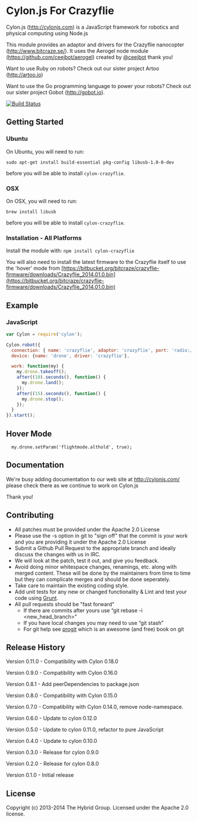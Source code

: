 # Cylon.js For Crazyflie

Cylon.js (http://cylonjs.com) is a JavaScript framework for robotics and physical computing using Node.js

This module provides an adaptor and drivers for the Crazyflie nanocopter (http://www.bitcraze.se/). It uses the Aerogel node module (https://github.com/ceejbot/aerogel) created by [@ceejbot](https://github.com/ceejbot) thank you!

Want to use Ruby on robots? Check out our sister project Artoo (http://artoo.io)

Want to use the Go programming language to power your robots? Check out our sister project Gobot (http://gobot.io).

[![Build Status](https://secure.travis-ci.org/hybridgroup/cylon-crazyflie.png?branch=master)](http://travis-ci.org/hybridgroup/cylon-crazyflie)

## Getting Started

### Ubuntu

On Ubuntu, you will need to run:

```
sudo apt-get install build-essential pkg-config libusb-1.0-0-dev
```

before you will be able to install `cylon-crazyflie`.

### OSX

On OSX, you will need to run:

```
brew install libusb
```

before you will be able to install `cylon-crazyflie`.

### Installation - All Platforms

Install the module with: `npm install cylon-crazyflie`

You will also need to install the latest firmware to the Crazyflie itself to use the 'hover' mode from [https://bitbucket.org/bitcraze/crazyflie-firmware/downloads/Crazyflie_2014.01.0.bin](https://bitbucket.org/bitcraze/crazyflie-firmware/downloads/Crazyflie_2014.01.0.bin)

## Example

### JavaScript
```javascript
var Cylon = require('cylon');

Cylon.robot({
  connection: { name: 'crazyflie', adaptor: 'crazyflie', port: 'radio://1/10/250KPS' },
  device: {name: 'drone', driver: 'crazyflie'},

  work: function(my) {
    my.drone.takeoff();
    after((10).seconds(), function() { 
      my.drone.land();
    });
    after((15).seconds(), function() { 
      my.drone.stop();
    });
  }
}).start();
```

## Hover Mode

```
  my.drone.setParam('flightmode.althold', true);
```

## Documentation
We're busy adding documentation to our web site at http://cylonjs.com/ please check there as we continue to work on Cylon.js

Thank you!

## Contributing

* All patches must be provided under the Apache 2.0 License
* Please use the -s option in git to "sign off" that the commit is your work and you are providing it under the Apache 2.0 License
* Submit a Github Pull Request to the appropriate branch and ideally discuss the changes with us in IRC.
* We will look at the patch, test it out, and give you feedback.
* Avoid doing minor whitespace changes, renamings, etc. along with merged content. These will be done by the maintainers from time to time but they can complicate merges and should be done seperately.
* Take care to maintain the existing coding style.
* Add unit tests for any new or changed functionality & Lint and test your code using [Grunt](http://gruntjs.com/).
* All pull requests should be "fast forward"
  * If there are commits after yours use “git rebase -i <new_head_branch>”
  * If you have local changes you may need to use “git stash”
  * For git help see [progit](http://git-scm.com/book) which is an awesome (and free) book on git

## Release History

Version 0.11.0 - Compatibility with Cylon 0.18.0

Version 0.9.0 - Compatibility with Cylon 0.16.0

Version 0.8.1 - Add peerDependencies to package.json

Version 0.8.0 - Compatibility with Cylon 0.15.0

Version 0.7.0 - Compatibility with Cylon 0.14.0, remove node-namespace.

Version 0.6.0 - Update to cylon 0.12.0

Version 0.5.0 - Update to cylon 0.11.0, refactor to pure JavaScript

Version 0.4.0 - Update to cylon 0.10.0

Version 0.3.0 - Release for cylon 0.9.0

Version 0.2.0 - Release for cylon 0.8.0

Version 0.1.0 - Initial release

## License
Copyright (c) 2013-2014 The Hybrid Group. Licensed under the Apache 2.0 license.
